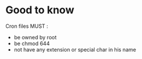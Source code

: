 # Good to know

Cron files MUST :
* be owned by root
* be chmod 644
* not have any extension or special char in his name